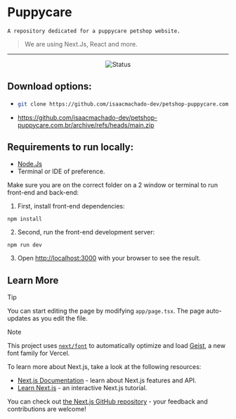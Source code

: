 # Puppycare
`A repository dedicated for a puppycare petshop website.`
> We are using Next.Js, React and more.

---

<div align="center">
  <img src="https://img.shields.io/badge/In%20Development-%23C63E3E" alt="Status">
</div>

  
## Download options:
- ```bash
  git clone https://github.com/isaacmachado-dev/petshop-puppycare.com.br.git
  ```
- https://github.com/isaacmachado-dev/petshop-puppycare.com.br/archive/refs/heads/main.zip

  
## Requirements to run locally:

- [Node.Js](https://nodejs.org/pt)
- Terminal or IDE of preference.

Make sure you are on the correct folder on a 2 window or terminal to run front-end and back-end:

1. First, install front-end dependencies:
```
npm install
```

2. Second, run the front-end development server:
```
npm run dev
```

3. Open [http://localhost:3000](http://localhost:3000) with your browser to see the result.

  
## Learn More

> [!Tip]
You can start editing the page by modifying `app/page.tsx`. The page auto-updates as you edit the file.

> [!Note]
This project uses [`next/font`](https://nextjs.org/docs/app/building-your-application/optimizing/fonts) to automatically optimize and load [Geist](https://vercel.com/font), a new font family for Vercel.

To learn more about Next.js, take a look at the following resources:

- [Next.js Documentation](https://nextjs.org/docs) - learn about Next.js features and API.
- [Learn Next.js](https://nextjs.org/learn) - an interactive Next.js tutorial.

You can check out [the Next.js GitHub repository](https://github.com/vercel/next.js) - your feedback and contributions are welcome!
